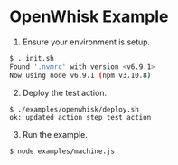 # OpenWhisk Example

1. Ensure your environment is setup.
```bash
$ . init.sh
Found '.nvmrc' with version <v6.9.1>
Now using node v6.9.1 (npm v3.10.8)
```

2. Deploy the test action.
```bash
$ ./examples/openwhisk/deploy.sh
ok: updated action step_test_action
```

3. Run the example.
```bash
$ node examples/machine.js
```
